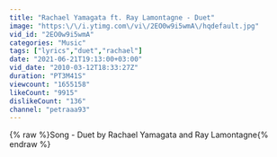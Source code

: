 ```yaml
---
title: "Rachael Yamagata ft. Ray Lamontagne - Duet"
image: "https:\/\/i.ytimg.com\/vi\/2EO0w9i5wmA\/hqdefault.jpg"
vid_id: "2EO0w9i5wmA"
categories: "Music"
tags: ["lyrics","duet","rachael"]
date: "2021-06-21T19:13:00+03:00"
vid_date: "2010-03-12T18:33:27Z"
duration: "PT3M41S"
viewcount: "1655158"
likeCount: "9915"
dislikeCount: "136"
channel: "petraaa93"
---
```

{% raw %}Song - Duet by Rachael Yamagata and Ray Lamontagne{% endraw %}
